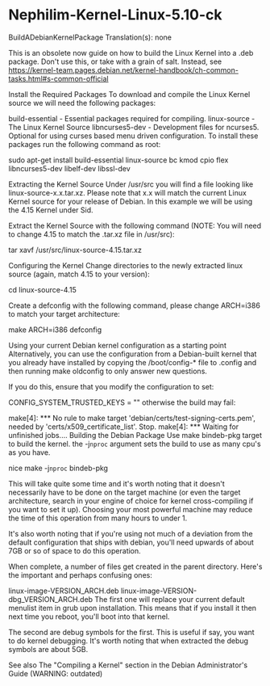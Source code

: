 # Nephilim-Kernel-Linux-5.10-ck

BuildADebianKernelPackage
Translation(s): none

This is an obsolete now guide on how to build the Linux Kernel into a .deb package. Don't use this, or take with a grain of salt. Instead, see https://kernel-team.pages.debian.net/kernel-handbook/ch-common-tasks.html#s-common-official



Install the Required Packages
To download and compile the Linux Kernel source we will need the following packages:

build-essential - Essential packages required for compiling.
linux-source - The Linux Kernel Source
libncurses5-dev - Development files for ncurses5. Optional for using curses based menu driven configuration.
To install these packages run the following command as root:

sudo apt-get install build-essential linux-source bc kmod cpio flex libncurses5-dev libelf-dev libssl-dev

Extracting the Kernel Source
Under /usr/src you will find a file looking like linux-source-x.x.tar.xz. Please note that x.x will match the current Linux Kernel source for your release of Debian. In this example we will be using the 4.15 Kernel under Sid.

Extract the Kernel Source with the following command (NOTE: You will need to change 4.15 to match the .tar.xz file in /usr/src):

tar xavf /usr/src/linux-source-4.15.tar.xz

Configuring the Kernel
Change directories to the newly extracted linux source (again, match 4.15 to your version):

cd linux-source-4.15

Create a defconfig with the following command, please change ARCH=i386 to match your target architecture:

make ARCH=i386 defconfig

Using your current Debian kernel configuration as a starting point
Alternatively, you can use the configuration from a Debian-built kernel that you already have installed by copying the /boot/config-* file to .config and then running make oldconfig to only answer new questions.

If you do this, ensure that you modify the configuration to set:


CONFIG_SYSTEM_TRUSTED_KEYS = ""
otherwise the build may fail:


make[4]: *** No rule to make target 'debian/certs/test-signing-certs.pem', needed by 'certs/x509_certificate_list'.  Stop.
make[4]: *** Waiting for unfinished jobs....
Building the Debian Package
Use make bindeb-pkg target to build the kernel. the -j`nproc` argument sets the build to use as many cpu's as you have.

nice make -j`nproc` bindeb-pkg

This will take quite some time and it's worth noting that it doesn't necessarily have to be done on the target machine (or even the target architecture, search in your engine of choice for kernel cross-compiling if you want to set it up). Choosing your most powerful machine may reduce the time of this operation from many hours to under 1.

It's also worth noting that if you're using not much of a deviation from the default configuration that ships with debian, you'll need upwards of about 7GB or so of space to do this operation.

When complete, a number of files get created in the parent directory. Here's the important and perhaps confusing ones:

linux-image-VERSION_ARCH.deb
linux-image-VERSION-dbg_VERSION_ARCH.deb
The first one will replace your current default menulist item in grub upon installation. This means that if you install it then next time you reboot, you'll boot into that kernel.

The second are debug symbols for the first. This is useful if say, you want to do kernel debugging. It's worth noting that when extracted the debug symbols are about 5GB.

See also
The "Compiling a Kernel" section in the Debian Administrator's Guide (WARNING: outdated)
